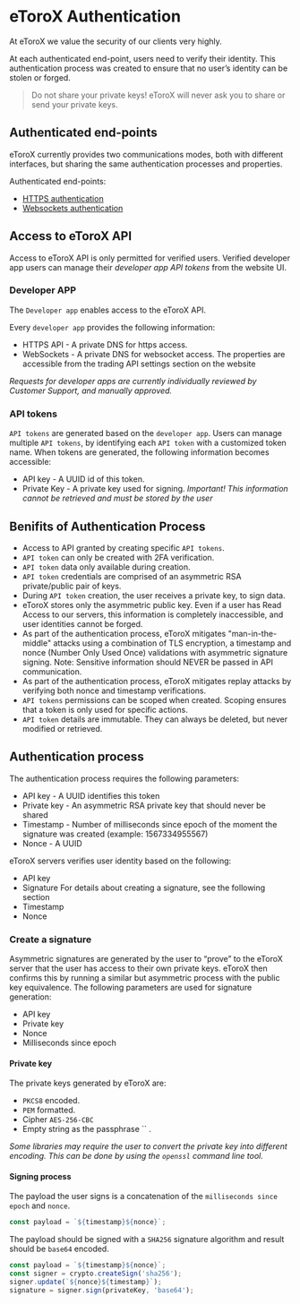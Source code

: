 # eToroX Authentication

At eToroX we value the security of our clients very highly.

At each authenticated end-point, users need to verify their identity. This authentication process was created to ensure that no user’s identity can be stolen or forged.

> Do not share your private keys! eToroX will never ask you to share or send your private keys.

## Authenticated end-points
eToroX currently provides two communications modes, both  with different interfaces, but sharing the same authentication processes and properties.

Authenticated end-points:
* [HTTPS authentication](https-api)
* [Websockets authentication](websockets-api)


## Access to eToroX API
Access to eToroX API is only permitted for verified users.  Verified developer app users can manage their *developer app API tokens* from the website UI.

### Developer APP
The `Developer app` enables access to the eToroX API.

Every `developer app` provides the following information:
* HTTPS API - A private DNS for https access.
* WebSockets - A private DNS for websocket access. The properties are accessible from the trading API settings section on the website

*Requests for developer apps are currently individually reviewed by Customer Support, and manually approved.*

### API tokens
`API tokens` are generated based on the `developer app`. Users can manage multiple `API tokens`, by identifying each `API token` with a customized token name.
When tokens are generated, the following information becomes accessible:
* API key - A UUID id of this token.
* Private Key - A private key used for signing.
*Important! This information cannot be retrieved and must be stored by the user*

## Benifits of Authentication Process
* Access to API granted by creating specific `API tokens`.
* `API token` can only be created with 2FA verification.
* `API token` data only available during creation.
* `API token` credentials are comprised of an asymmetric RSA private/public pair of keys.
* During `API token` creation, the user  receives a private key,  to sign data.
* eToroX stores only the asymmetric public key. Even if a user has Read Access to our servers, this information is completely inaccessible, and user identities cannot be forged. 
* As part of the authentication process, eToroX mitigates "man-in-the-middle" attacks using a combination of TLS encryption, a timestamp and nonce (Number Only Used Once) validations with asymmetric signature signing. Note: Sensitive information should NEVER be passed in API communication.
* As part of the authentication process, eToroX mitigates replay attacks by verifying both nonce and timestamp verifications.
* `API tokens` permissions can be scoped when created. Scoping ensures that a token is only used for specific actions.
* `API token` details are immutable. They can always be deleted, but never modified or retrieved.

## Authentication process
The authentication process requires the following parameters:
* API key - A UUID identifies this token
* Private key - An asymmetric RSA private key that should never be shared
* Timestamp - Number of milliseconds since epoch of the moment the signature was created (example: 1567334955567)
* Nonce - A UUID

eToroX servers verifies user identity based on the following:

* API key
* Signature For details about creating a signature, see the following section
* Timestamp
* Nonce

### Create a signature
Asymmetric signatures are generated by the user to “prove” to the eToroX server that the user has access to their own private keys. eToroX then confirms this by running a similar but asymmetric process with the public key equivalence.
The following parameters are used for signature generation:
* API key
* Private key
* Nonce
* Milliseconds since epoch

#### Private key
The private keys generated by eToroX are:
* `PKCS8` encoded.
* `PEM` formatted.
* Cipher `AES-256-CBC`
* Empty string as the passphrase `` .

*Some libraries may require the user to convert the private key into different encoding. This can be done by using the `openssl` command line tool.*

#### Signing process

The payload the user signs is a concatenation of the `milliseconds since epoch` and `nonce`.
```js
const payload = `${timestamp}${nonce}`;
```

The payload should be signed with a `SHA256` signature algorithm and result should be `base64` encoded.

```js
const payload = `${timestamp}${nonce}`;
const signer = crypto.createSign('sha256');
signer.update(`${nonce}${timestamp}`);
signature = signer.sign(privateKey, 'base64');
```

